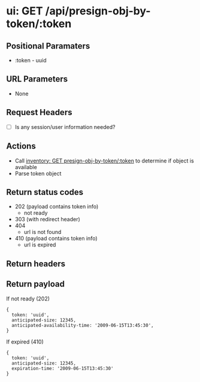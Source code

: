 # ui: GET /api/presign-obj-by-token/:token

## Positional Paramaters
- :token - uuid

## URL Parameters

- None

## Request Headers

- [ ] Is any session/user information needed?

## Actions

- Call [inventory: GET presign-obj-by-token/:token](../inventory/presign-obj-by-token.md) to determine if object is available
- Parse token object

## Return status codes
- 202 (payload contains token info)
  - not ready
- 303 (with redirect header)
- 404
  - url is not found
- 410 (payload contains token info)
  - url is expired

## Return headers

## Return payload

If not ready (202)
```
{
  token: 'uuid',
  anticipated-size: 12345,
  anticipated-availability-time: '2009-06-15T13:45:30',
}
```

If expired (410)
```
{
  token: 'uuid',
  anticipated-size: 12345,
  expiration-time: '2009-06-15T13:45:30'
}
```

